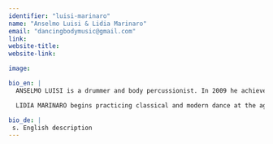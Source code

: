 ```yaml
---
identifier: "luisi-marinaro"
name: "Anselmo Luisi & Lidia Marinaro"
email: "dancingbodymusic@gmail.com"
link:
website-title: 
website-link: 

image: 

bio_en: |
  ANSELMO LUISI is a drummer and body percussionist. In 2009 he achieves classical percussion diploma at the Conservatorio of Trieste. In 2013 he finishes the bachelor study in jazz drums at the Civici Corsi di Jazz in Milan; the same year he graduates in  Economics for Art, Culture and Communication at the Bocconi University. He is active in many bands and projects and has performed in Italy, Croatia, Slovenia, Austria, Germany, Switzerland, France and China. He has performed with musicians such as Giovanni Falzone, Gianpaolo Casati, Enrico Zanisi, Liutauras Janusaitis, Russ Spiegel, Luca Dell'Anna, the Selton, the Virtuosi del Carso (italian actor Paolo Rossi's band). In 2014 he recorded the jazz/rock album “Electribute” with the Loosebites; the same year he recorded the album “What are you looking for?” with the irish folk band WoodenLegs. He currently holds several body percussion workshops in many schools throughout Italy and Europe.

  LIDIA MARINARO begins practicing classical and modern dance at the age of 12; in 2011 she begins to explore contemporary dance and its corporal expressivity in its various forms. She works as an educator utilising dance as a formative tool. In 2014 she works in South America (Ecuador) learning folk dances from the andean culture. In october 2015 she achieves the title of Dance Ability Teacher with Alito Alessi (wellknown dancer and choreographer in contemporary dance and contact improvisation. She is currently attending a 1st level Master “Pedagogy of expression. Theatre, Dance, Music, Art, Sport, Education” at the University Roma Tre, researching the role of artistic expression in human formation. She has attended several workshops in Italy and Europe on release, floorwork and contact improvisation with Urss Stauffer, Leilani Weis, Linda Bufali.

bio_de: |
 s. English description
---
```

